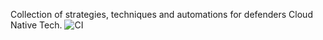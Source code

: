 Collection of strategies, techniques and automations for defenders Cloud Native Tech. ![CI](https://github.com/raajheshkannaa/defensive.works/actions/workflows/ci.yml/badge.svg) 

